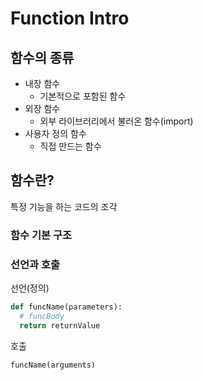 # Function Intro

## 함수의 종류

- 내장 함수
  - 기본적으로 포함된 함수
- 외장 함수
  - 외부 라이브러리에서 불러온 함수(import)
- 사용자 정의 함수
  - 직접 만드는 함수

## 함수란?

특정 기능을 하는 코드의 조각

### 함수 기본 구조

### 선언과 호출

선언(정의)

```python
def funcName(parameters):
  # funcBody
  return returnValue
```

호출

```python
funcName(arguments)
```
